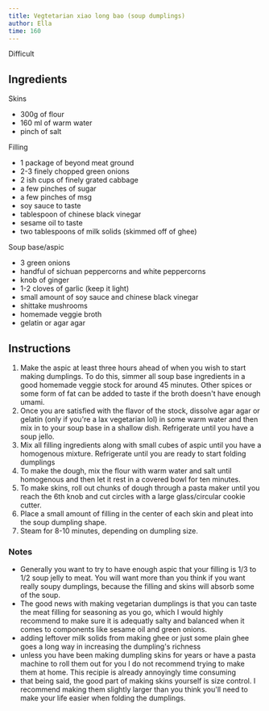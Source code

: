 ```yaml
---
title: Vegtetarian xiao long bao (soup dumplings)
author: Ella
time: 160
---
```


Difficult

<section markdown="1">

## Ingredients

Skins
- 300g of flour
- 160 ml of warm water
- pinch of salt

Filling
- 1 package of beyond meat ground
- 2-3 finely chopped green onions
- 2 ish cups of finely grated cabbage
- a few pinches of sugar
- a few pinches of msg
- soy sauce to taste
- tablespoon of chinese black vinegar
- sesame oil to taste
- two tablespoons of milk solids (skimmed off of ghee)

Soup base/aspic
- 3 green onions
- handful of sichuan peppercorns and white peppercorns
- knob of ginger
- 1-2 cloves of garlic (keep it light)
- small amount of soy sauce and chinese black vinegar
- shittake mushrooms
- homemade veggie broth 
- gelatin or agar agar

</section>

## Instructions

1. Make the aspic at least three hours ahead of when you wish to start making dumplings. To do this, simmer all soup base ingredients in a good homemade veggie stock for around 45 minutes. Other spices or some form of fat can be added to taste if the broth doesn't have enough umami. 
2. Once you are satisfied with the flavor of the stock, dissolve agar agar or gelatin (only if you're a lax vegetarian lol) in some warm water and then mix in to your soup base in a shallow dish. Refrigerate until you have a soup jello.
3. Mix all filling ingredients along with small cubes of aspic until you have a homogenous mixture. Refrigerate until you are ready to start folding dumplings
4. To make the dough, mix the flour with warm water and salt until homogenous and then let it rest in a covered bowl for ten minutes. 
5. To make skins, roll out chunks of dough through a pasta maker until you reach the 6th knob and cut circles with a large glass/circular cookie cutter.  
6. Place a small amount of filling in the center of each skin and pleat into the soup dumpling shape. 
7. Steam for 8-10 minutes, depending on dumpling size.    

### Notes
- Generally you want to try to have enough aspic that your filling is 1/3 to 1/2 soup jelly to meat. You will want more than you think if you want really soupy dumplings, because the filling and skins will absorb some of the soup. 
- The good news with making vegetarian dumplings is that you can taste the meat filling for seasoning as you go, which I would highly recommend to make sure it is adequatly salty and balanced when it comes to components like sesame oil and green onions. 
- adding leftover milk solids from making ghee or just some plain ghee goes a long way in increasing the dumpling's richness 
- unless you have been making dumpling skins for years or have a pasta machine to roll them out for you I do not recommend trying to make them at home. This recipie is already annoyingly time consuming
- that being said, the good part of making skins yourself is size control. I recommend making them slightly larger than you think you'll need to make your life easier when folding the dumplings.